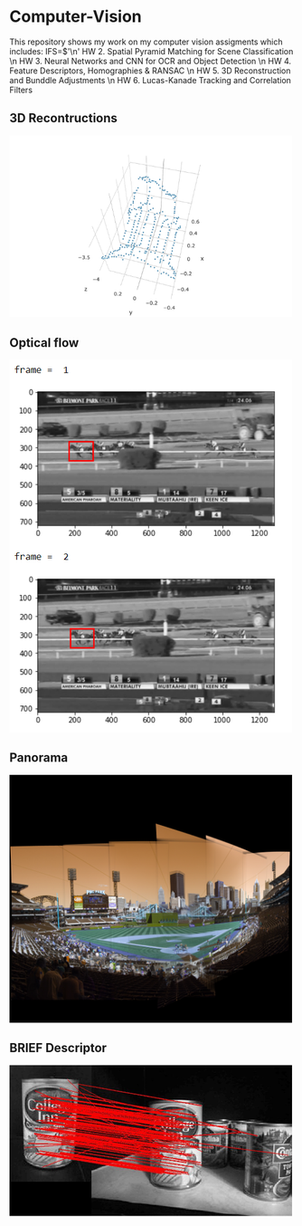 # Computer-Vision
This repository shows my work on my computer vision assigments which includes: 
IFS=$'\n'
HW 2. Spatial Pyramid Matching for Scene Classification
\n
HW 3. Neural Networks and CNN for OCR and Object Detection
\n
HW 4. Feature Descriptors, Homographies & RANSAC
\n
HW 5. 3D Reconstruction and Bunddle Adjustments
\n
HW 6. Lucas-Kanade Tracking and Correlation Filters

## 3D Recontructions 
<img src="https://github.com/vishnumh/Computer-Vision/blob/main/HW5/images/q3b.png" width="500">

## Optical flow
<img src="https://github.com/vishnumh/Computer-Vision/blob/main/HW6/q1_2_race_1.PNG" width="500">

## Panorama
<img src="https://github.com/vishnumh/Computer-Vision/blob/main/HW4/pano_final.png" width="500">

## BRIEF Descriptor
<img src="https://github.com/vishnumh/Computer-Vision/blob/main/HW4/figure/matches.png" width="500">
